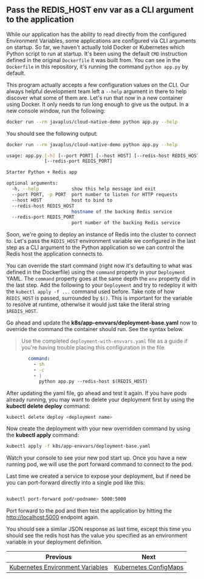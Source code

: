 ## Pass the REDIS_HOST env var as a CLI argument to the application

While our application has the ability to read directly from the configured Environment Variables, some applications are configured via CLI arguments on startup.  So far, we haven't actually told Docker or Kubernetes which Python script to run at startup.  It's been using the default `CMD` instruction defined in the original `Dockerfile` it was built from.  You can see in the `Dockerfile` in this repository, it's running the command `python app.py` by default.

This program actually accepts a few configuration values on the CLI.  Our always helpful development team left a `--help` argument in there to help discover what some of them are.  Let's run that now in a new container using Docker.  It only needs to run long enough to give us the output.  In a new console window, run the following:

```bash
docker run --rm javaplus/cloud-native-demo python app.py --help
```

You should see the following output:

```bash
docker run --rm javaplus/cloud-native-demo python app.py --help

usage: app.py [-h] [--port PORT] [--host HOST] [--redis-host REDIS_HOST]
              [--redis-port REDIS_PORT]

Starter Python + Redis app

optional arguments:
  -h, --help            show this help message and exit
  --port PORT, -p PORT  port number to listen for HTTP requests
  --host HOST           host to bind to
  --redis-host REDIS_HOST
                        hostname of the backing Redis service
  --redis-port REDIS_PORT
                        port number of the backing Redis service
```

Soon, we're going to deploy an instance of Redis into the cluster to connect to.  Let's pass the `REDIS_HOST` environment variable we configured in the last step as a CLI argument to the Python application so we can control the Redis host the application connects to.

You can override the start command (right now it's defaulting to what was defined in the Dockerfile) using the `command` property in your `Deployment` YAML.  The `command` property goes at the same depth the `env` property did in the last step.  Add the following to your `Deployment` and try to redeploy it with the `kubectl apply -f ...` command used before.  Take note of how `REDIS_HOST` is passed, surrounded by `$()`.  This is important for the variable to resolve at runtime, otherwise it would just take the literal string `$REDIS_HOST`.

Go ahead and update the **k8s/app-envvars/deployment-base.yaml** now to override the command the container should run.  See the syntax below.

> Use the completed `deployment-with-envvars.yaml` file as a guide if you're having trouble placing this configuration in the file.


```yaml
        command:
          - sh
          - -c
          - |
            python app.py --redis-host $(REDIS_HOST)
```

After updating the yaml file, go ahead and test it again.
If you have pods already running, you may want to delete your deployment first by using the  **kubectl delete deploy** command:
```bash
kubectl delete deploy <deployment name>
```
Now create the deployment with your new overridden command by using the **kubectl apply** command:

```bash
kubectl apply -f k8s/app-envvars/deployment-base.yaml
``` 
Watch your console to see your new pod start up.  Once you have a new running pod, we will use the port forward command to connect to the pod.

Last time we created a service to expose your deployment, but if need be you can port-forward directly into a single pod like this:
```bash

kubectl port-forward pod/<podname> 5000:5000
```
Port forward to the pod and then test the application by hitting the [http://localhost:5000](http://localhost:5000) endpoint again.

You should see a similar JSON response as last time, except this time you should see the redis host has the value you specified as an environment variable in your deployment definition.

Previous | Next
--- | ---
[Kubernetes Environment Variables](4_labs/kube_env_vars.md) | [Kubernetes ConfigMaps](labs/6_kube_config_maps.md)